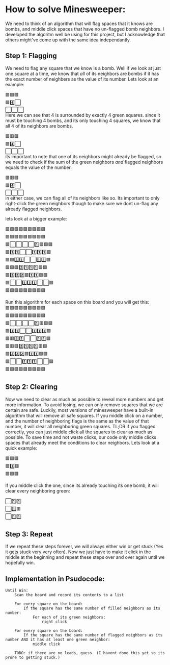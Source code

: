 # How to solve Minesweeper:

We need to think of an algorithm that will flag spaces that it knows are bombs, and middle click spaces that have no un-flagged bomb neighbors. I developed the algoritm well be using for this project, but I acknowledge that others might've come up with the same idea independantly.

## Step 1: Flagging
We need to flag any square that we know is a bomb. Well if we look at just one square at a time, we know that *all* of its neighbors are bombs if it has the exact number of neighbers as the value of its number. Lets look at an example:

🟩🟩🟩  
🟩4️⃣⬜  
⬜⬜⬜  
Here we can see that 4 is surrounded by exactly 4 green squares. since it must be touching 4 bombs, and its only touching 4 squares, we know that all 4 of its neighbors are bombs.

🟩🟥🟩  
🟩4️⃣⬜  
⬜⬜⬜  
its important to note that one of its neighbors might already be flagged, so we need to check if the sum of the green neighbors *and* flagged neighbors equals the value of the number.

🟥🟥🟥  
🟥4️⃣⬜  
⬜⬜⬜  
in either case, we can flag all of its neighbors like so. Its important to only right-click the green neighbors though to make sure we dont un-flag any already flagged neighbors.

lets look at a bigger example:

🟩🟩🟩🟩🟩🟩🟩🟩🟩  
🟩🟩🟩🟩🟩🟩🟩🟩🟩  
🟩⬜⬜⬜⬜1️⃣🟩🟩🟩  
🟩1️⃣1️⃣⬜⬜1️⃣1️⃣1️⃣🟩  
🟩🟩3️⃣1️⃣⬜⬜1️⃣1️⃣🟩  
🟩🟩🟩2️⃣1️⃣1️⃣1️⃣🟩🟩  
🟩2️⃣2️⃣2️⃣🟩1️⃣1️⃣🟩🟩  
🟩⬜⬜1️⃣1️⃣1️⃣⬜⬜🟩  
🟩🟩🟩🟩🟩🟩🟩🟩🟩  

Run this algorithm for each space on this board and you will get this:  
🟩🟩🟩🟩🟩🟩🟩🟩🟩  
🟩🟩🟩🟩🟩🟩🟩🟩🟩  
🟩⬜⬜⬜⬜1️⃣🟥🟩🟩  
🟩1️⃣1️⃣⬜⬜1️⃣1️⃣1️⃣🟩  
🟩🟥3️⃣1️⃣⬜⬜1️⃣1️⃣🟩  
🟩🟥🟥2️⃣1️⃣1️⃣1️⃣🟥🟩  
🟩2️⃣2️⃣2️⃣🟥1️⃣1️⃣🟩🟩  
🟩⬜⬜1️⃣1️⃣1️⃣⬜⬜🟩  
🟩🟩🟩🟩🟩🟩🟩🟩🟩  

## Step 2: Clearing
Now we need to clear as much as possible to reveal more numbers and get more information. To avoid losing, we can only remove squares that we are certain are safe. Luckily, most versions of minesweeper have a built-in algorithm that will remove all safe squares. If you middle click on a number, and the number of neighboring flags is the same as the value of that number, it will clear all neighboring green squares. TL;DR if you flagged correctly, you can just middle click all the squares to clear as much as possible. To save time and not waste clicks, our code only middle clicks spaces that already meet the conditions to clear neighbors. Lets look at a quick example:

🟩🟩🟩  
🟩1️⃣🟥  
🟩🟩🟩  

If you middle click the one, since its already touching its one bomb, it will clear every neighboring green:

⬜1️⃣1️⃣  
⬜1️⃣🟥  
⬜1️⃣1️⃣  

## Step 3: Repeat
If we repeat these steps forever, we will always either win or get stuck (Yes it gets stuck very very often). Now we just have to make it click in the middle at the beginning and repeat these steps over and over again until we hopefully win.

## Implementation in Psudocode:
```
Until Win:
    Scan the board and record its contents to a list

    For every square on the board:
        If the square has the same number of filled neighbors as its number:
            For each of its green neighbors:
                right click

    For every square on the board:
        If the square has the same number of flagged neighbors as its number AND it has at least one green neighbor:
            middle click

    TODO: if there are no leads, guess. (I havent done this yet so its prone to getting stuck.)
```